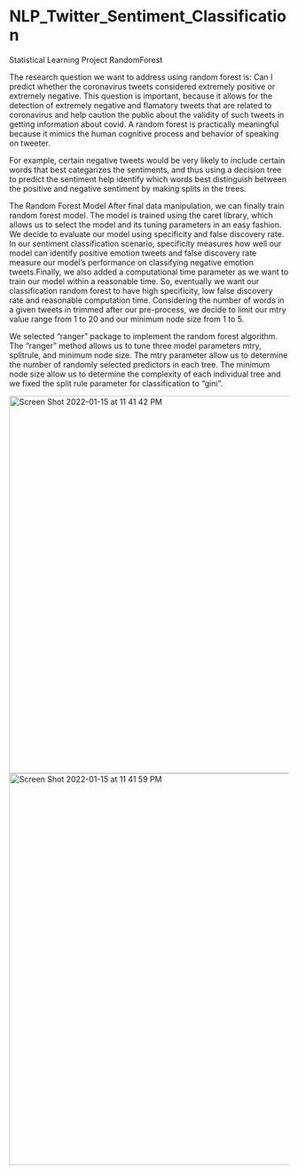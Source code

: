 # NLP_Twitter_Sentiment_Classification
Statistical Learning Project RandomForest

The research question we want to address using random forest is: Can I predict whether the coronavirus tweets considered extremely positive or extremely negative. This question is important, because it allows for the detection of extremely negative and flamatory tweets that are related to coronavirus and help caution the public about the validity of such tweets in getting information about covid. A random forest is practically meaningful because it mimics the human cognitive process and behavior of speaking on tweeter.

For example, certain negative tweets would be very likely to include certain words that best categarizes the sentiments, and thus using a decision tree to predict the sentiment help identify which words best distinguish between the positive and negative sentiment by making splits in the trees. 

The Random Forest Model
After final data manipulation, we can finally train random forest model. The model is trained using the caret library, which allows us to select the model and its tuning parameters in an easy fashion. We decide to evaluate our model using specificity and false discovery rate. In our sentiment classification scenario, specificity measures how well our model can identify positive emotion tweets and false discovery rate measure our model’s performance on classifying negative emotion tweets.Finally, we also added a computational time parameter as we want to train our model within a reasonable time. So, eventually we want our classification random forest to have high specificity, low false discovery rate and reasonable computation time. Considering the number of words in a given tweets in trimmed after our pre-process, we decide to limit our mtry value range from 1 to 20 and our minimum node size from 1 to 5.

We selected “ranger” package to implement the random forest algorithm. The “ranger” method allows us to tune three model parameters mtry, splitrule, and minimum node size. The mtry parameter allow us to determine the number of randomly selected predictors in each tree. The minimum node size allow us to determine the complexity of each individual tree and we fixed the split rule parameter for classification to “gini”.

<img width="680" alt="Screen Shot 2022-01-15 at 11 41 42 PM" src="https://user-images.githubusercontent.com/93837295/149647542-e60075c9-463d-4c35-9d6b-23e1991cd91c.png">

<img width="706" alt="Screen Shot 2022-01-15 at 11 41 59 PM" src="https://user-images.githubusercontent.com/93837295/149647549-6a472ecf-112f-4437-8cb8-b446c7aee75c.png">
